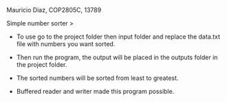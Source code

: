 Mauricio Diaz, COP2805C, 13789

Simple number sorter >

- To use go to the project folder then input folder and replace the data.txt file with numbers you want sorted.
- Then run the program, the output will be placed in the outputs folder in the project folder.
- The sorted numbers will be sorted from least to greatest.

- Buffered reader and writer made this program possible.
